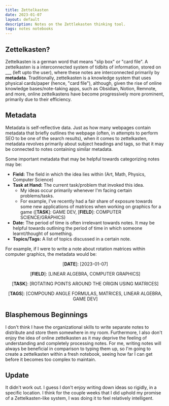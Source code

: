 ```yaml
--- 
title: Zettelkasten
date: 2023-01-07
layout: default
description: Notes on the Zettlekasten thinking tool.
tags: notes notebooks
---
```


## Zettelkasten?

Zettelkasten is a german word that means "slip box" or "card file". A zettelkasten is a interconnected system of tidbits of information, stored on ___ (left upto the user), where these notes are interconnected primarily by **metadata**. Traditionally, zettelkasten is a knowledge system that uses physical cards/paper (hence, "card file"), although, given the rise of online knowledge bases/note-taking apps, such as Obsidian, Notion, Remnote, and more, online zettelkastens have become progressively more prominent, primarily due to their efficiency.

## Metadata

Metadata is self-reflective data. Just as how many webpages contain metadata that briefly outlines the webpage (often, in attempts to perform SEO to be one of the search results), when it comes to zettelkasten, metadata revolves primarily about subject headings and tags, so that it may be connected to notes containing similar metadata.

Some important metadata that may be helpful towards categorizing notes may be:
- **Field:** The field in which the idea lies within (Art, Math, Physics, Computer Science)
- **Task at Hand:** The current task/problem that invoked this idea.
  - My ideas occur primarily whenever I'm facing certain problems/tasks.
  - For example, I've recently had a fair share of exposure towards some new applications of matrices when working on graphics for a game ([**TASK**]: GAME DEV, [**FIELD**]: COMPUTER SCIENCE/GRAPHICS)
- **Date:** The period of time is often irrelevant towards notes. It may be helpful towards outlining the period of time in which someone learnt/thought of something.
- **Topics/Tags:** A list of topics discussed in a certain note.

For example, if I were to write a note about rotation matrices within computer graphics, the metadata would be:

<center>
<p>[<b>DATE</b>]: [2023-01-07]</p>
<p>[<b>FIELD</b>]: [LINEAR ALGEBRA, COMPUTER GRAPHICS] </p>
<p>[<b>TASK</b>]: [ROTATING POINTS AROUND THE ORIGIN USING MATRICES] </p>
<p>[<b>TAGS</b>]: [COMPOUND ANGLE FORMULAS, MATRICES, LINEAR ALGEBRA, GAME DEV]</p>
</center>

## Blasphemous Beginnings

I don't think I have the organizational skills to write separate notes to distribute and store them somewhere in my room. Furthermore, I also don't enjoy the idea of online zettelkasten as it may deprive the feeling of understanding and completely processing notes. For me, writing notes will always be beneficial in comparison to typing them up, so I'm going to create a zettelkasten within a fresh notebook, seeing how far I can get before it becomes too complex to maintain.

## Update

It didn't work out. I guess I don't enjoy writing down ideas so rigidly, in a specific location. I think for the couple weeks that I did uphold my promise of a Zettelkasten-like system, I was doing it to feel relatively intelligent.
